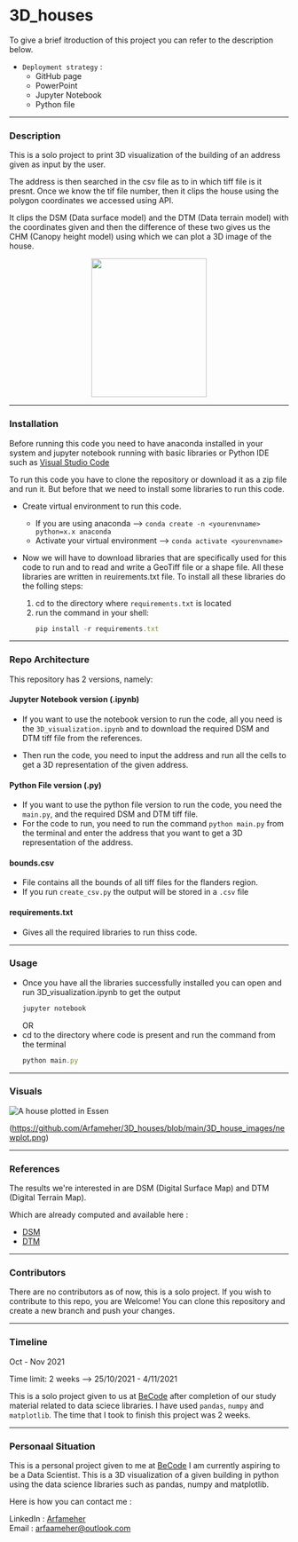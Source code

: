 # 3D_houses
To give a brief itroduction of this project you can refer to the description below.
- `Deployment strategy` :
  - GitHub page
  - PowerPoint
  - Jupyter Notebook
  - Python file
***
### Description
This is a solo project to print 3D visualization of the building of an address given as input by the user. 

The address is then searched in the csv file as to in which tiff file is it presnt. Once we know the tif file number, then it clips the house using the polygon coordinates we accessed using API.

It clips the DSM (Data surface model) and the DTM (Data terrain model) with the coordinates given and then the difference of these two gives us the CHM (Canopy height model) using which we can plot a 3D image of the house.
<p align="center">
  <img src="https://carpentries-incubator.github.io/geospatial-python/images/dc-spatial-raster/lidarTree-height.png"width="208" height="250" />
</p>

***
### Installation
Before running this code you need to have anaconda installed in your system and jupyter notebook running with basic libraries or Python IDE such as [Visual Studio Code](https://code.visualstudio.com/)

To run this code you have to clone the repository or download it as a zip file and run it. But before that we need to install some libraries to run this code.

- Create virtual environment to run this code. 
    - If you are using anaconda --> `conda create -n <yourenvname> python=x.x anaconda`
    - Activate your virtual environment -->
    `conda activate <yourenvname>`

- Now we will have to download libraries that are specifically used for this code to run and to read and write a GeoTiff file or a shape file. All these libraries are written in reuirements.txt file.
To install all these libraries do the folling steps:

    1. cd to the directory where `requirements.txt` is located
    2. run the command in your shell: 
        ```javascript
        pip install -r requirements.txt
        ``` 
***
### Repo Architecture

This repository has 2 versions, namely:
#### Jupyter Notebook version (.ipynb)

- If you want to use the notebook version to run the code, all you need is the `3D_visualization.ipynb` and to download the required DSM and DTM tiff file from the references.

- Then run the code, you need to input the address and run all the cells to get a 3D representation of the given address.

#### Python File version (.py)

- If you want to use the python file version to run the code, you need the `main.py`, and the required DSM and DTM tiff file.     
- For the code to run, you need to run the command `python main.py` from the terminal and enter the address that you want to get a 3D representation of the address.
   
#### bounds.csv

- File contains all the bounds of all tiff files for the flanders region.
- If you run `create_csv.py` the output will be stored in a `.csv` file

#### requirements.txt 

- Gives all the required libraries to run thiss code.

***
### Usage
- Once you have all the libraries successfully installed you can open and run 3D_visualization.ipynb to get the output
    ```javascript
    jupyter notebook
    ```
  OR
- cd to the directory where code is present and run the command from the terminal 
    ```javascript
    python main.py
    ```

***
### Visuals

![A house plotted in Essen](https://github.com/Arfameher/3D_houses/blob/main/3D_house_images/Essen_House_no_31.gif)

(https://github.com/Arfameher/3D_houses/blob/main/3D_house_images/newplot.png)

***
### References
The results we're interested in are DSM (Digital Surface Map) and DTM (Digital Terrain Map).

Which are already computed and available here :

- [DSM](http://www.geopunt.be/download?container=dhm-vlaanderen-ii-dsm-raster-1m&title=Digitaal%20Hoogtemodel%20Vlaanderen%20II,%20DSM,%20raster,%201m)
- [DTM](http://www.geopunt.be/download?container=dhm-vlaanderen-ii-dtm-raster-1m&title=Digitaal%20Hoogtemodel%20Vlaanderen%20II,%20DTM,%20raster,%201m)


***
### Contributors
There are no contributors as of now, this is a solo project. If you wish to contribute to this repo, you are Welcome!
You can clone this repository and create a new branch and push your changes.

***
### Timeline
Oct - Nov 2021

Time limit: 2 weeks --> 25/10/2021 - 4/11/2021 

This is a solo project given to us at [BeCode](https://becode.org/) after completion of our study material related to data sciece libraries. I have used `pandas`, `numpy` and `matplotlib`.
The time that I took to finish this project was 2 weeks.

***
### Personaal Situation
This is a personal project given to me at [BeCode](https://becode.org/)
I am currently aspiring to be a Data Scientist. This is a 3D visualization of a given building in python using the data science libraries such as pandas, numpy and matplotlib.

Here is how you can contact me :

LinkedIn : [Arfameher](https://www.linkedin.com/in/arfa-meher/)  
Email : arfaameher@outlook.com
